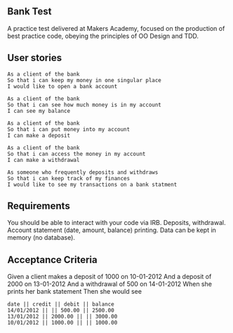 ## Bank Test

A practice test delivered at Makers Academy, focused on the production of best practice code, obeying the principles of OO Design and TDD.

## User stories
```
As a client of the bank
So that i can keep my money in one singular place
I would like to open a bank account
```

```
As a client of the bank
So that i can see how much money is in my account
I can see my balance
```

```
As a client of the bank 
So that i can put money into my account
I can make a deposit
```

```
As a client of the bank
So that i can access the money in my account
I can make a withdrawal
```

```
As someone who frequently deposits and withdraws
So that i can keep track of my finances
I would like to see my transactions on a bank statment
```


## Requirements

You should be able to interact with your code via IRB.
Deposits, withdrawal.
Account statement (date, amount, balance) printing.
Data can be kept in memory (no database).


## Acceptance Criteria 

Given a client makes a deposit of 1000 on 10-01-2012
And a deposit of 2000 on 13-01-2012
And a withdrawal of 500 on 14-01-2012
When she prints her bank statement
Then she would see

```
date || credit || debit || balance
14/01/2012 || || 500.00 || 2500.00
13/01/2012 || 2000.00 || || 3000.00
10/01/2012 || 1000.00 || || 1000.00
```










